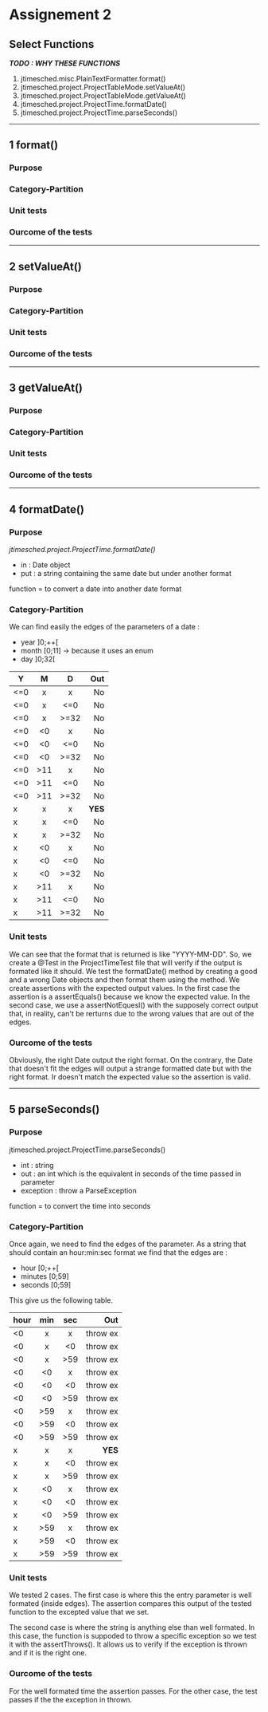 # Assignement 2



## Select Functions 

__*TODO : WHY THESE FUNCTIONS*__

1. jtimesched.misc.PlainTextFormatter.format()
2. jtimesched.project.ProjectTableMode.setValueAt()
3. jtimesched.project.ProjectTableMode.getValueAt()
4. jtimesched.project.ProjectTime.formatDate()
5. jtimesched.project.ProjectTime.parseSeconds()

___
## 1 format()

### __Purpose__

### __Category-Partition__


### __Unit tests__


### __Ourcome of the tests__

___

## 2 setValueAt()

### __Purpose__

### __Category-Partition__


### __Unit tests__


### __Ourcome of the tests__

___

## 3 getValueAt()

### __Purpose__

### __Category-Partition__


### __Unit tests__


### __Ourcome of the tests__

___

## 4 formatDate()

### __Purpose__

_jtimesched.project.ProjectTime.formatDate()_

- in : Date object
- put : a string containing the same date but under another format

function = to convert a date into another date format

### __Category-Partition__

We can find easily the edges of the parameters of a date :
- year ]0;++[
- month [0;11] -> because it uses an enum
- day ]0;32[

|Y|M|D|Out|
|--|:--:|:--:|--:|
|<=0|x|x|No|
|<=0|x|<=0|No|
|<=0|x|>=32|No|
|<=0|<0|x|No|
|<=0|<0|<=0|No|
|<=0|<0|>=32|No|
|<=0|>11|x|No|
|<=0|>11|<=0|No|
|<=0|>11|>=32|No|
|x|x|x|__YES__|
|x|x|<=0|No|
|x|x|>=32|No|
|x|<0|x|No|
|x|<0|<=0|No|
|x|<0|>=32|No|
|x|>11|x|No|
|x|>11|<=0|No|
|x|>11|>=32|No|

### __Unit tests__

We can see that the format that is returned is like "YYYY-MM-DD". So, we create a @Test in the ProjectTimeTest file that will verify if the output is formated like it should.
We test the formatDate() method by creating a good and a wrong Date objects and then format them using the method. We create assertions with the expected output values. In the first case the assertion is a assertEquals() because we know the expected value. In the second case, we use a assertNotEquesl() with the supposely correct output that, in reality, can't be rerturns due to the wrong values that are out of the edges.

### __Ourcome of the tests__

Obviously, the right Date output the right format.
On the contrary, the Date that doesn't fit the edges will output a strange formatted date but with the right format. Ir doesn't match the expected value so the assertion is valid.

___

## 5 parseSeconds()

### __Purpose__

jtimesched.project.ProjectTime.parseSeconds()

- int : string
- out : an int which is the equivalent in seconds of the time passed in parameter 
- exception : throw a ParseException

function = to convert the time into seconds

### __Category-Partition__

Once again, we need to find the edges of the parameter. As a string that should contain an hour:min:sec format we find that the edges are :
- hour [0;++[
- minutes [0;59]
- seconds [0;59]

This give us the following table.


|hour|min|sec|Out|
|--|:--:|:--:|--:|
|<0|x|x|throw ex|
|<0|x|<0|throw ex|
|<0|x|>59|throw ex|
|<0|<0|x|throw ex|
|<0|<0|<0|throw ex|
|<0|<0|>59|throw ex|
|<0|>59|x|throw ex|
|<0|>59|<0|throw ex|
|<0|>59|>59|throw ex|
|x|x|x|__YES__|
|x|x|<0|throw ex|
|x|x|>59|throw ex|
|x|<0|x|throw ex|
|x|<0|<0|throw ex|
|x|<0|>59|throw ex|
|x|>59|x|throw ex|
|x|>59|<0|throw ex|
|x|>59|>59|throw ex|


### __Unit tests__

We tested 2 cases.
The first case is where this the entry parameter is well formated (inside edges). The assertion compares this output of the tested function to the excepted value that we set.

The second case is where the string is anything else than well formated. In this case, the function is suppoded to throw a specific exception so we test it with the assertThrows(). It allows us to verify if the exception is thrown and if it is the right one.

### __Ourcome of the tests__

For the well formated time the assertion passes. 
For the other case, the test passes if the the exception in thrown.
